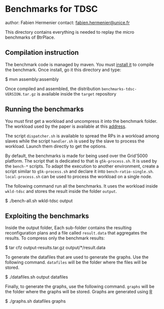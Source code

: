 Benchmarks for TDSC
===================
author: Fabien Hermenier
contact: fabien.hermenier@unice.fr

This directory contains everything is needed to replay the micro benchmarks of
BtrPlace.

Compilation instruction
-----------------------
The benchmark code is managed by maven. You must [install it](http://maven.apache.org) to compile the benchmark.
Once install, go it this directory and type:

   $ mvn assembly:assembly

Once compiled and assembled, the distribution `benchmarks-tdsc-VERSION.tar.gz` is available inside the `target`
repository

Running the benchmarks
----------------------

You must first get a workload and uncompress it into the benchmark folder.
The workload used by the paper is available at this [address](http://btrp.inria.fr/tdsc/workload.tar.bz2).


The script `dispatcher.sh` is available to spread the RPs in a workload among slaves while the script `handler.sh`
is used by the slave to process the workload. Launch them directly to get the options.

By default, the benchmarks is made for being used over the Grid'5000 platform. The script that is dedicated to
that is `g5k-process.sh`. It is used by the `bench-*` scripts. To adapt the execution to another environment,
create a script similar to `g5k-process.sh` and declare it into `bench-ratio-single.sh`. `local-process.sh`
can be used to process the workload on a single node.

The following command run all the benchmarks. It uses
the workload inside `wkld-tdsc` and stores the result inside the folder `output`.

   $ ./bench-all.sh  wkld-tdsc output

Exploiting the benchmarks
-------------------------

Inside the output folder, Each sub-folder contains the resulting reconfiguration plans and a file called `result.data`
that aggregates the results. To compress only the benchmark results:

  $ tar cfz output-results.tar.gz output/*/result.data

To generate the datafiles that are used to generate the graphs. Use the following command. `datafiles` will be the folder
where the files will be stored.

  $ ./datafiles.sh output datafiles

Finally, to generate the graphs, use the following command. `graphs` will be the folder where the graphs will be stored.
Graphs are generated using [R](http://www.r-project.org/)

  $ ./graphs.sh datafiles graphs

